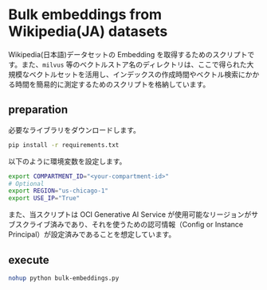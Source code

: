 # Bulk embeddings from Wikipedia(JA) datasets

Wikipedia(日本語)データセットの Embedding を取得するためのスクリプトです。また、`milvus` 等のベクトルストア名のディレクトリは、ここで得られた大規模なベクトルセットを活用し、インデックスの作成時間やベクトル検索にかかる時間を簡易的に測定するためのスクリプトを格納しています。

## preparation

必要なライブラリをダウンロードします。

```sh
pip install -r requirements.txt
```

以下のように環境変数を設定します。

```sh
export COMPARTMENT_ID="<your-compartment-id>"
# Optional
export REGION="us-chicago-1"
export USE_IP="True"
```

また、当スクリプトは OCI Generative AI Service が使用可能なリージョンがサブスクライブ済みであり、それを使うための認可情報（Config or Instance Principal）が設定済みであることを想定しています。

## execute

```sh
nohup python bulk-embeddings.py
```
